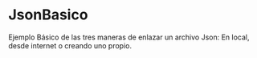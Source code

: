 JsonBasico
==========

Ejemplo Básico de las tres maneras de enlazar un archivo Json: En local, desde internet o creando uno propio.
